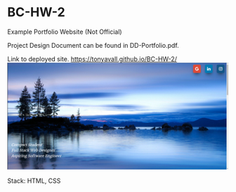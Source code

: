 # BC-HW-2
Example Portfolio Website (Not Official)

Project Design Document can be found in DD-Portfolio.pdf.

Link to deployed site.
https://tonyavall.github.io/BC-HW-2/
![Getting Started](deployed-site.png)

Stack: HTML, CSS

